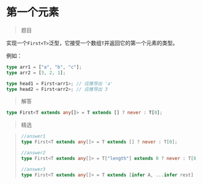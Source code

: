 # 第一个元素

<BtnGroup 
  issue="https://tsch.js.org/14/solutions"
  answer="https://github.com/type-challenges/type-challenges/issues/31855"
/>

> 题目

实现一个`First<T>`泛型，它接受一个数组`T`并返回它的第一个元素的类型。

例如：

```ts
type arr1 = ["a", "b", "c"];
type arr2 = [3, 2, 1];

type head1 = First<arr1>; // 应推导出 'a'
type head2 = First<arr2>; // 应推导出 3
```

> 解答

```ts
type First<T extends any[]> = T extends [] ? never : T[0];
```

> 精选

> ```ts
> //answer1
> type First<T extends any[]> = T extends [] ? never : T[0];
>
> //answer2
> type First<T extends any[]> = T["length"] extends 0 ? never : T[0];
>
> //answer3
> type First<T extends any[]> = T extends [infer A, ...infer rest] ? A : never;
> ```

<BtnGroup 
  featured="https://github.com/type-challenges/type-challenges/issues/16315"
/>
